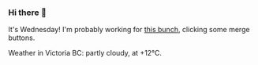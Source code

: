 ### Hi there :wave:

It's Wednesday! I'm probably working for [this bunch](https://github.com/kohofinancial), clicking some merge buttons.

Weather in Victoria BC: partly cloudy, at +12°C.
